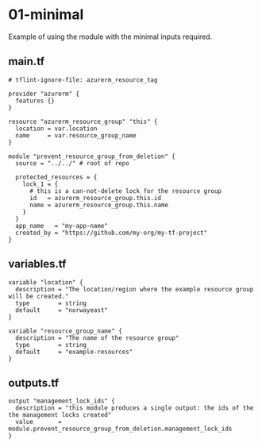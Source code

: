 # 01-minimal

Example of using the module with the minimal inputs required.

<!-- BEGIN_TF_DOCS -->
## main.tf

```hcl
# tflint-ignore-file: azurerm_resource_tag

provider "azurerm" {
  features {}
}

resource "azurerm_resource_group" "this" {
  location = var.location
  name     = var.resource_group_name
}

module "prevent_resource_group_from_deletion" {
  source = "../../" # root of repo

  protected_resources = {
    lock_1 = {
      # this is a can-not-delete lock for the resource group
      id   = azurerm_resource_group.this.id
      name = azurerm_resource_group.this.name
    }
  }
  app_name   = "my-app-name"
  created_by = "https://github.com/my-org/my-tf-project"
}
```

## variables.tf

```hcl
variable "location" {
  description = "The location/region where the example resource group will be created."
  type        = string
  default     = "norwayeast"
}

variable "resource_group_name" {
  description = "The name of the resource group"
  type        = string
  default     = "example-resources"
}
```

## outputs.tf

```hcl
output "management_lock_ids" {
  description = "this module produces a single output: the ids of the the management locks created"
  value       = module.prevent_resource_group_from_deletion.management_lock_ids
}
```
<!-- END_TF_DOCS -->
